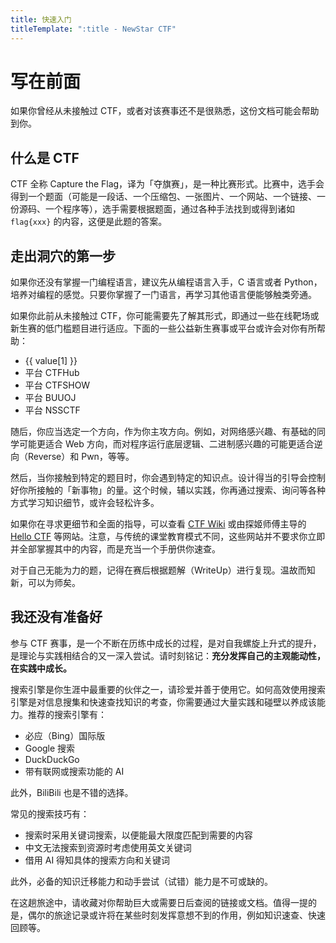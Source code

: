 ```yaml
---
title: 快速入门
titleTemplate: ":title - NewStar CTF"
---
```


<script setup>
import Container from '@/components/docs/Container.vue'
import Link from '@/components/docs/Link.vue'
import { ElTag } from 'element-plus'
import 'element-plus/es/components/tag/style/css'

const GameTime = {
  'MoeCTF': ["西电 MoeCTF", new Date('2024-08-10T09:00:00+08:00'), new Date('2024-10-10T21:00:00+08:00'), "https://ctf.xidian.edu.cn/games/10"],
  "BaseCTF": ["BaseCTF", new Date('2024-08-15T09:00:00+08:00'), new Date('2024-09-15T21:00:00+08:00'), "https://basectf.fun/"],
  "0xGame": ["南邮 0xGame", new Date('2024-10-06T09:00:00+08:00'), new Date('2024-11-03T21:00:00+08:00'), "https://0xgame.exp10it.cn/"],
}

const now = new Date()
const GameConf = Object.fromEntries(Object.entries(GameTime).map(([key, [name, start, end, link]]) => {
  if (now < start) return [key, ['info', '赛事·未开始', name, link]]
  if (now > end) return [key, ['info', '赛事·已结束', name, link]]
  return [key, ['success', '赛事·进行中', name, link]]
}))
</script>

# 写在前面

如果你曾经从未接触过 CTF，或者对该赛事还不是很熟悉，这份文档可能会帮助到你。

## 什么是 CTF

CTF 全称 Capture the Flag，译为「夺旗赛」，是一种比赛形式。比赛中，选手会得到一个题面<span data-desc>（可能是一段话、一个压缩包、一张图片、一个网站、一个链接、一份源码、一个程序等）</span>，选手需要根据题面，通过各种手法找到或得到诸如 `flag{xxx}` 的内容，这便是此题的答案。

## 走出洞穴的第一步

如果你还没有掌握一门编程语言，建议先从编程语言入手，C 语言或者 Python，培养对编程的感觉。只要你掌握了一门语言，再学习其他语言便能够触类旁通。

如果你此前从未接触过 CTF，你可能需要先了解其形式，即通过一些在线靶场或新生赛的低门槛题目进行适应。下面的一些公益新生赛事或平台或许会对你有所帮助：

<ul>
  <li v-for='(value, key) in GameConf'>
      <ElTag :type="value[0]" size="small">{{ value[1] }}</ElTag> <Link icon="external" theme="underline hover" :href="value[3]" :text="value[2]" />
  </li>
  <li> <ElTag type="primary" size="small">平台</ElTag> <Link icon="external" theme="underline hover" href="https://www.ctfhub.com/">CTFHub</Link> </li>
  <li> <ElTag type="primary" size="small">平台</ElTag> <Link icon="external" theme="underline hover" href="https://ctf.show/">CTFSHOW</Link> </li>
  <li> <ElTag type="primary" size="small">平台</ElTag> <Link icon="external" theme="underline hover" href="https://buuoj.cn">BUUOJ</Link> </li>
  <li> <ElTag type="primary" size="small">平台</ElTag> <Link icon="external" theme="underline hover" href="https://www.nssctf.cn">NSSCTF</Link> </li>
</ul>

随后，你应当选定一个方向，作为你主攻方向。例如，对网络感兴趣、有基础的同学可能更适合 Web 方向，而对程序运行底层逻辑、二进制感兴趣的可能更适合逆向（Reverse）和 Pwn，等等。

然后，当你接触到特定的题目时，你会遇到特定的知识点。设计得当的引导会控制好你所接触的「新事物」的量。这个时候，辅以实践，你再通过搜索、询问等各种方式学习知识细节，或许会轻松许多。

如果你在寻求更细节和全面的指导，可以查看 [CTF Wiki](https://ctf-wiki.org/) 或由探姬师傅主导的 [Hello CTF](https://hello-ctf.com/) 等网站。注意，与传统的课堂教育模式不同，这些网站并不要求你立即并全部掌握其中的内容，而是充当一个手册供你速查。

对于自己无能为力的题，记得在赛后根据题解（WriteUp）进行复现。温故而知新，可以为师矣。

## 我还没有准备好

<Container type='tip'>
参与 CTF 赛事，是一个不断在历练中成长的过程，是对自我螺旋上升式的提升，是理论与实践相结合的又一深入尝试。请时刻铭记：<strong>充分发挥自己的主观能动性，在实践中成长。</strong>
</Container>

搜索引擎是你生涯中最重要的伙伴之一，请珍爱并善于使用它。如何高效使用搜索引擎是对信息搜集和快速查找知识的考查，你需要通过大量实践和碰壁以养成该能力。推荐的搜索引擎有：

- 必应（Bing）国际版
- Google 搜索
- DuckDuckGo
- 带有联网或搜索功能的 AI

此外，BiliBili 也是不错的选择。

常见的搜索技巧有：

- 搜索时采用关键词搜索，以便能最大限度匹配到需要的内容
- 中文无法搜索到资源时考虑使用英文关键词
- 借用 AI 得知具体的搜索方向和关键词

此外，必备的知识迁移能力和动手尝试（试错）能力是不可或缺的。

在这趟旅途中，请收藏对你帮助巨大或需要日后查阅的链接或文档。值得一提的是，偶尔的旅途记录或许将在某些时刻发挥意想不到的作用，例如知识速查、快速回顾等。
